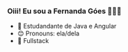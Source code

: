 ### Oiii! Eu sou a Fernanda Góes 🙋🏻‍♀️

- 📕 Estudandante de Java e Angular
- 😊 Pronouns: ela/dela
- 🌱 Fullstack
